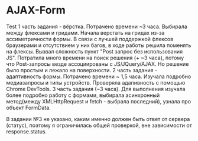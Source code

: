 # AJAX-Form
Test
1 часть задания - вёрстка. Потрачено времени ~3 часа. 
Выбирала между флексами и гридами. Начала верстать на гридах из-за ассиметричности формы. В связи с лучшей поддержкой флексов браузерами и отсутствием у них багов, в ходе работы решила поменять на флексы.
Вызвал сложность пункт "Post запрос без использования JS". Потратила много времени на поиск решения (+ ~3 часа), потому что Post-запросы везде ассоциированы с JS/JQuery/AJAX. Но решение было простым и лежало на поверхности.
2 часть задания - адаптивность формы. Потрачено времени ~ 1,5 часа. Изучала подробно медиазапросы и типы устройств. Проверяла адапивность с помощью Chrome DevTools.
3 часть задания (~3 часа). Для выполнения изучала более подробно работу с формами, выбирала асинхронный метод(между XMLHttpRequest и fetch - выбрала последний), узнала про объект FormData. 

В задании №3 не указано, каким именно должен быть ответ от сервера (статус), поэтому я ограничилась общей проверкой, вне зависимости от response.status. 


